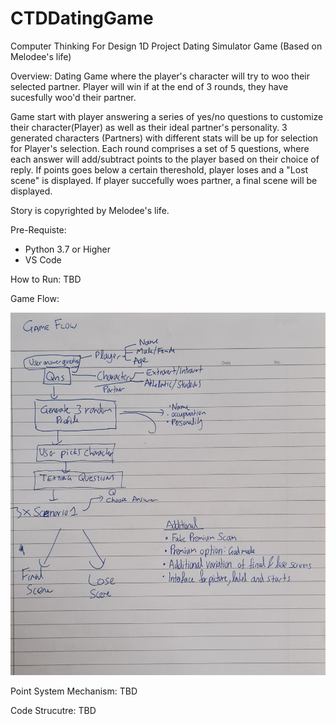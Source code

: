 # CTDDatingGame
Computer Thinking For Design 1D Project Dating Simulator Game (Based on Melodee's life)

Overview: 
Dating Game where the player's character will try to woo their selected partner.
Player will win if at the end of 3 rounds,
they have sucesfully woo'd their partner.

Game start with player answering a series of yes/no questions to customize their character(Player) as well as their ideal partner's personality.
3 generated characters (Partners) with different stats will be up for selection for Player's selection.
Each round comprises a set of 5 questions, where each answer will add/subtract points to the player based on their choice of reply.
If points goes below a certain thereshold, player loses and a "Lost scene" is displayed.
If player succefully woes partner, a final scene will be displayed.

Story is copyrighted by Melodee's life.

Pre-Requiste:
- Python 3.7 or Higher
- VS Code

How to Run:
TBD

Game Flow:

<img src="GitFiles/Overall Flow.jpg" width="700" />


Point System Mechanism:
TBD

Code Strucutre:
TBD
